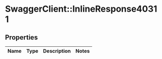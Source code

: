 # SwaggerClient::InlineResponse40311

## Properties
Name | Type | Description | Notes
------------ | ------------- | ------------- | -------------


